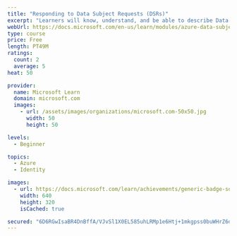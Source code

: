 ```yaml
---
title: "Responding to Data Subject Requests (DSRs)"
excerpt: "Learners will know, understand, and be able to describe Data Subject Requests (DSRs). They will also know how to manage DSRs on Azure and Microsoft 365."
webUrl: https://docs.microsoft.com/en-us/learn/modules/azure-data-subject-requests/
type: course
price: Free
length: PT49M
ratings:
  count: 2
  average: 5
heat: 50

provider:
  name: Microsoft Learn
  domain: microsoft.com
  images:
    - url: /assets/images/organizations/microsoft.com-50x50.jpg
      width: 50
      height: 50

levels:
  - Beginner

topics:
  - Azure
  - Identity

images:
  - url: https://docs.microsoft.com/learn/achievements/generic-badge-social.png
    width: 640
    height: 320
    isCached: true

secured: "6D6RGwIsaBR4DnBffA/VJvSl1X0EL585uhLRMp1e6Htj+1mkgpss0buWHrZ6dIjfL6KHyMnnA14GUsjn9XD1uEfAqJgnBAwmBLkrYVbsrIw4A92DIgQhn9DssFko4iKIgJ8ZJbPlDHWomBw7thUtFGL0L4/sa9FoJJHqAhMZekrHnPUNapW05T8SAqck5Y67XiB6JRz8iTIU6f4QYxfA0Bb2re3Dz4LoqhErctQuVUGbIqX9qqmK1YKyOGkTveNghc9j7DN7kqjnUyh6m8QOhtO6cHeDgFaEBbzbtJpnhVpPg0A2Md76Z+CKOMSe005clCi9PFyawE2thTuhMd7TOM1UFQntOjeO0mnXqCUA4ExGBxVrEErHoVHek6slkWB7fvuEzmP1xC7IT2/GHvcfkbZpSBsCz3xh4vwEAwMLfEc=;QvvKIHVnbALW7riyKvMPgA=="
---
```


